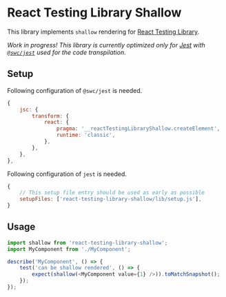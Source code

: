 # React Testing Library Shallow

This library implements `shallow` rendering for [React Testing Library](https://testing-library.com/docs/react-testing-library/intro/).

*Work in progress! This library is currently optimized only for [Jest](https://jestjs.io) with [`@swc/jest`](https://www.npmjs.com/package/@swc/jest) used for the code transpilation.*

## Setup

Following configuration of `@swc/jest` is needed.

```javascript
{
    jsc: {
        transform: {
            react: {
                pragma: '__reactTestingLibraryShallow.createElement',
                runtime: 'classic',
            },
        },
    },
},
```

Following configuration of `jest` is needed.

```javascript
{
    // This setup file entry should be used as early as possible
    setupFiles: ['react-testing-library-shallow/lib/setup.js'],
}
```

## Usage

```javascript
import shallow from 'react-testing-library-shallow';
import MyComponent from './MyComponent';

describe('MyComponent', () => {
    test('can be shallow rendered', () => {
        expect(shallow(<MyComponent value={1} />)).toMatchSnapshot();
    });
});
```
